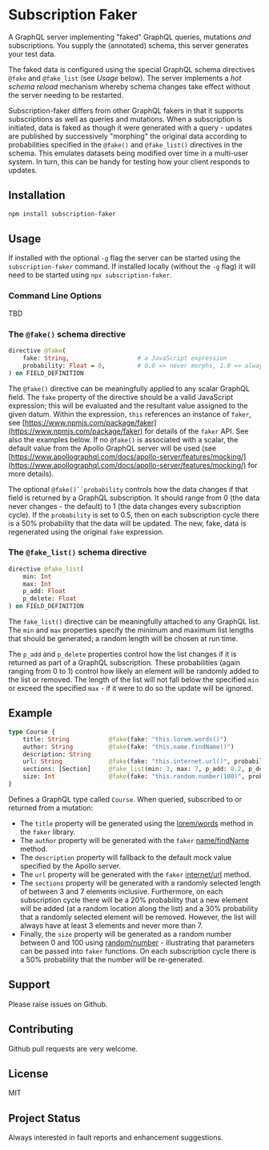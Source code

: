 # Subscription Faker

A GraphQL server implementing "faked" GraphQL queries, mutations *and* subscriptions. You supply the (annotated) schema, this server generates your test data.

The faked data is configured using the special GraphQL schema directives `@fake` and `@fake_list` (see *Usage* below). The server implements a *hot schema reload* mechanism whereby schema changes take effect without the server needing to be restarted.

Subscription-faker differs from other GraphQL fakers in that it supports subscriptions as well as queries and mutations. When a subscription is initiated, data is faked as though it were generated with a query - updates are published by successively "morphing" the original data according to probabilities specified in the `@fake()` and `@fake_list()` directives in the schema. This emulates datasets being modified over time in a multi-user system. In turn, this can be handy for testing how your client responds to updates.

## Installation

```bash
npm install subscription-faker
```
## Usage

If installed with the optional `-g` flag the server can be started using the `subscription-faker` command. If installed locally (without the `-g` flag) it will need to be started using `npx subscription-faker`.

### Command Line Options
TBD

### The `@fake()` schema directive
```graphql
directive @fake(
    fake: String,					# a JavaScript expression
    probability: Float = 0,			# 0.0 => never morphs, 1.0 => always morphs
) on FIELD_DEFINITION
```

The `@fake()` directive can be meaningfully applied to any scalar GraphQL field. The `fake` property of the directive should be a valid JavaScript expression; this will be evaluated and the resultant value assigned to the given datum. Within the expression, `this` references an instance of `faker`, see [https://www.npmjs.com/package/faker](https://www.npmjs.com/package/faker) for details of the `faker` API. See also the examples below. If no `@fake()` is associated with a scalar, the default value from the Apollo GraphQL server will be used (see [https://www.apollographql.com/docs/apollo-server/features/mocking/](https://www.apollographql.com/docs/apollo-server/features/mocking/) for more details).

The optional `@fake()``probability` controls how the data changes if that field is returned by a GraphQL subscription. It should range from 0 (the data never changes - the default) to 1 (the data changes every subscription cycle). If the `probability` is set to 0.5, then on each subscription cycle there is a 50% probability that the data will be updated. The new, fake, data is regenerated using the original `fake` expression.

### The `@fake_list()` schema directive
```graphql
directive @fake_list(
    min: Int
    max: Int
    p_add: Float
    p_delete: Float
) on FIELD_DEFINITION
```

The `fake_list()` directive can be meaningfully attached to any GraphQL list. The `min` and `max` properties specify the minimum and maximum list lengths that should be generated; a random length will be chosen at run time.

The `p_add` and `p_delete` properties control how the list changes if it is returned as part of a GraphQL subscription. These probabilities (again ranging from 0 to 1) control how likely an element will be randomly added to the list or removed. The length of the list will not fall below the specified `min` or exceed the specified `max` - if it were to do so the update will be ignored.

## Example

```graphql
type Course {
    title: String           @fake(fake: "this.lorem.words()")
    author: String          @fake(fake: "this.name.findName()")
    description: String     
    url: String             @fake(fake: "this.internet.url()", probability: 0.1)
    sections: [Section]     @fake_list(min: 3, max: 7, p_add: 0.2, p_delete: 0.3)
    size: Int               @fake(fake: "this.random.number(100)", probability: 0.5)
}
```

Defines a GraphQL type called `Course`. When queried, subscribed to or returned from a mutation:

- The `title` property will be generated using the [lorem/words](http://marak.github.io/faker.js/faker.lorem.html#-static-words__anchor) method in the `faker` library.
- The `author` property will be generated with the `faker` [name/findName](http://marak.github.io/faker.js/faker.name.html#-static-findName__anchor) method.
- The `description` property will fallback to the default mock value specified by the Apollo server.
- The `url` property will be generated with the `faker` [internet/url](http://marak.github.io/faker.js/faker.internet.html#-static-url__anchor) method.
- The `sections` property will be generated with a randomly selected length of between 3 and 7 elements inclusive. Furthermore, on each subscription cycle there will be a 20% probability that a new element will be added (at a random location along the list) and a 30% probability that a randomly selected element will be removed. However, the list will always have at least 3 elements and never more than 7.
- Finally, the `size` property will be generated as a random number between 0 and 100 using [random/number](http://marak.github.io/faker.js/faker.random.html#-static-number__anchor) - illustrating that parameters can be passed into `faker` functions. On each subscription cycle there is a 50% probability that the number will be re-generated. 

## Support
Please raise issues on Github.

## Contributing
Github pull requests are very welcome.

## License

MIT

## Project Status

Always interested in fault reports and enhancement suggestions.
